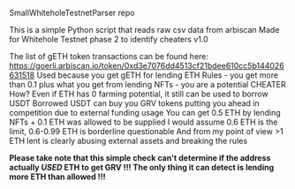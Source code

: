 SmallWhiteholeTestnetParser repo

This is a simple Python script that reads raw csv data from arbiscan
Made for Whitehole Testnet phase 2 to identify cheaters
v1.0

The list of gETH token transactions can be found here:
https://goerli.arbiscan.io/token/0xd3e7076dd4513cf21bdee610cc5b144026631518
Used because you get gETH for lending ETH
Rules - you get more than 0.1 plus what you get from lending NFTs - you are a potential CHEATER
How? Even if ETH has 0 farming potential, it still can be used to borrow USDT
Borrowed USDT can buy you GRV tokens putting you ahead in competition due to external funding usage
You can get 0.5 ETH by lending NFTs + 0.1 ETH was allowed to be supplied
I would assume 0.6 ETH is the limit, 0.6-0.99 ETH is borderline questionable
And from my point of view >1 ETH lent is clearly abusing external assets and breaking the rules

**Please take note that this simple check can't determine if the address actually *USED* ETH to get GRV !!!
The only thing it can detect is lending more ETH than allowed !!!**
